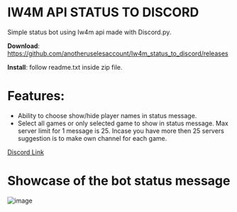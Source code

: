 # IW4M API STATUS TO DISCORD

Simple status bot using Iw4m api made with Discord.py.

**Download**: https://github.com/anotheruselesaccount/Iw4m_status_to_discord/releases

**Install**: follow readme.txt inside zip file.

# Features:
* Ability to choose show/hide player names in status message.
* Select all games or only selected game to show in status message. Max server limit for 1 message is 25. Incase you have more then 25 servers suggestion is to make own channel for each game.


[Discord Link](https://discord.gg/mtAsvArAJD)

# Showcase of the bot status message

![image](https://github.com/anotheruselesaccount/Iw4m_status_to_discord/assets/160650467/27e866d8-811d-49ec-b50d-ae3200544a0e)
